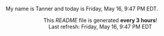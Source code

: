 My name is Tanner and today is Friday, May 16, 9:47 PM EDT.

<p align="center">This <i>README</i> file is generated <b>every 3 hours</b>!</br>Last refresh: Friday, May 16, 9:47 PM EDT<br /></p>
